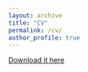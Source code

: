 ```yaml
---
layout: archive
title: "CV"
permalink: /cv/
author_profile: true
---
```



[Download it here](https://github.com/jPaez-Farrell/jPaez-Farrell.github.io/blob/master/files/Paez-Farrell_web.pdf)
